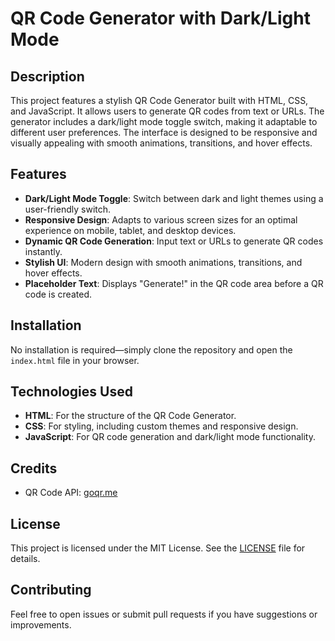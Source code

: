 # QR Code Generator with Dark/Light Mode

## Description
This project features a stylish QR Code Generator built with HTML, CSS, and JavaScript. It allows users to generate QR codes from text or URLs. The generator includes a dark/light mode toggle switch, making it adaptable to different user preferences. The interface is designed to be responsive and visually appealing with smooth animations, transitions, and hover effects.

## Features
- **Dark/Light Mode Toggle**: Switch between dark and light themes using a user-friendly switch.
- **Responsive Design**: Adapts to various screen sizes for an optimal experience on mobile, tablet, and desktop devices.
- **Dynamic QR Code Generation**: Input text or URLs to generate QR codes instantly.
- **Stylish UI**: Modern design with smooth animations, transitions, and hover effects.
- **Placeholder Text**: Displays "Generate!" in the QR code area before a QR code is created.

## Installation
No installation is required—simply clone the repository and open the `index.html` file in your browser.

## Technologies Used
- **HTML**: For the structure of the QR Code Generator.
- **CSS**: For styling, including custom themes and responsive design.
- **JavaScript**: For QR code generation and dark/light mode functionality.

## Credits
- QR Code API: [goqr.me](https://goqr.me/)

## License
This project is licensed under the MIT License. See the [LICENSE](LICENSE) file for details.

## Contributing
Feel free to open issues or submit pull requests if you have suggestions or improvements.

